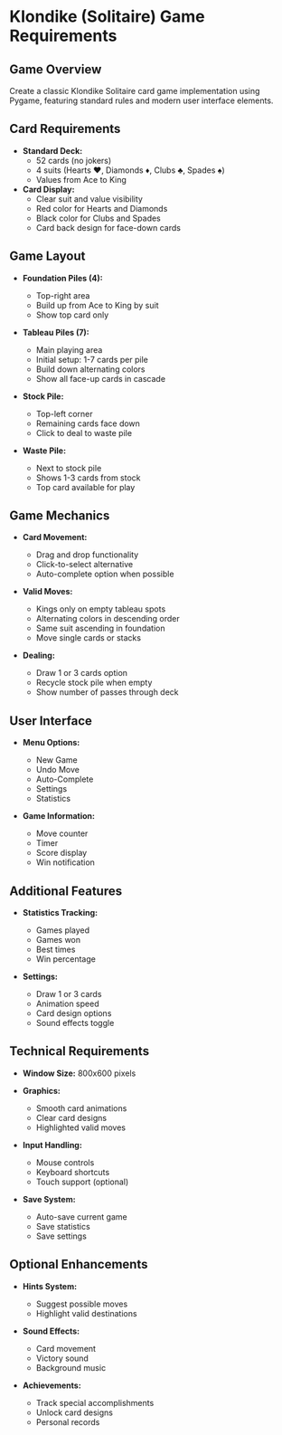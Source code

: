 # Klondike (Solitaire) Game Requirements

## Game Overview
Create a classic Klondike Solitaire card game implementation using Pygame, featuring standard rules and modern user interface elements.

## Card Requirements
- **Standard Deck:**
  - 52 cards (no jokers)
  - 4 suits (Hearts ♥, Diamonds ♦, Clubs ♣, Spades ♠)
  - Values from Ace to King
- **Card Display:**
  - Clear suit and value visibility
  - Red color for Hearts and Diamonds
  - Black color for Clubs and Spades
  - Card back design for face-down cards

## Game Layout
- **Foundation Piles (4):**
  - Top-right area
  - Build up from Ace to King by suit
  - Show top card only
  
- **Tableau Piles (7):**
  - Main playing area
  - Initial setup: 1-7 cards per pile
  - Build down alternating colors
  - Show all face-up cards in cascade
  
- **Stock Pile:**
  - Top-left corner
  - Remaining cards face down
  - Click to deal to waste pile
  
- **Waste Pile:**
  - Next to stock pile
  - Shows 1-3 cards from stock
  - Top card available for play

## Game Mechanics
- **Card Movement:**
  - Drag and drop functionality
  - Click-to-select alternative
  - Auto-complete option when possible
  
- **Valid Moves:**
  - Kings only on empty tableau spots
  - Alternating colors in descending order
  - Same suit ascending in foundation
  - Move single cards or stacks
  
- **Dealing:**
  - Draw 1 or 3 cards option
  - Recycle stock pile when empty
  - Show number of passes through deck

## User Interface
- **Menu Options:**
  - New Game
  - Undo Move
  - Auto-Complete
  - Settings
  - Statistics
  
- **Game Information:**
  - Move counter
  - Timer
  - Score display
  - Win notification

## Additional Features
- **Statistics Tracking:**
  - Games played
  - Games won
  - Best times
  - Win percentage
  
- **Settings:**
  - Draw 1 or 3 cards
  - Animation speed
  - Card design options
  - Sound effects toggle

## Technical Requirements
- **Window Size:** 800x600 pixels
- **Graphics:**
  - Smooth card animations
  - Clear card designs
  - Highlighted valid moves
  
- **Input Handling:**
  - Mouse controls
  - Keyboard shortcuts
  - Touch support (optional)
  
- **Save System:**
  - Auto-save current game
  - Save statistics
  - Save settings

## Optional Enhancements
- **Hints System:**
  - Suggest possible moves
  - Highlight valid destinations
  
- **Sound Effects:**
  - Card movement
  - Victory sound
  - Background music
  
- **Achievements:**
  - Track special accomplishments
  - Unlock card designs
  - Personal records

